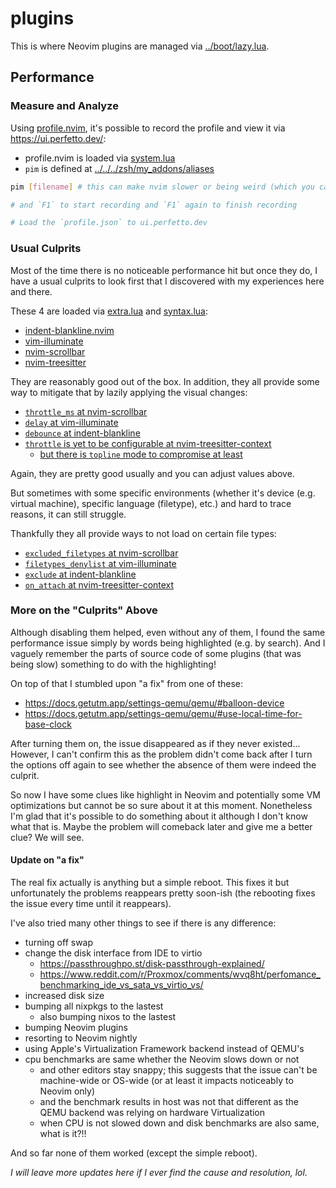 # plugins

This is where Neovim plugins are managed via
[../boot/lazy.lua](../boot/lazy.lua).

## Performance

### Measure and Analyze

Using [profile.nvim](https://github.com/stevearc/profile.nvim), it's possible to
record the profile and view it via https://ui.perfetto.dev/:

- profile.nvim is loaded via [system.lua](./system.lua)
- `pim` is defined at
  [../../../zsh/my_addons/aliases](../../../zsh/my_addons/aliases)

```bash
pim [filename] # this can make nvim slower or being weird (which you can try again to see if improves)

# and `F1` to start recording and `F1` again to finish recording

# Load the `profile.json` to ui.perfetto.dev
```

### Usual Culprits

Most of the time there is no noticeable performance hit but once they do, I have
a usual culprits to look first that I discovered with my experiences here and
there.

These 4 are loaded via [extra.lua](./extra.lua) and [syntax.lua](./syntax.lua):

- [indent-blankline.nvim](https://github.com/lukas-reineke/indent-blankline.nvim)
- [vim-illuminate](https://github.com/RRethy/vim-illuminate)
- [nvim-scrollbar](https://github.com/petertriho/nvim-scrollbar)
- [nvim-treesitter](https://github.com/nvim-treesitter/nvim-treesitter-context)

They are reasonably good out of the box. In addition, they all provide some way
to mitigate that by lazily applying the visual changes:

- [`throttle_ms` at nvim-scrollbar](https://github.com/petertriho/nvim-scrollbar/blob/35f99d559041c7c0eff3a41f9093581ceea534e8/README.md?plain=1#L127)
- [`delay` at vim-illuminate](https://github.com/RRethy/vim-illuminate/blob/3bd2ab64b5d63b29e05691e624927e5ebbf0fb86/README.md?plain=1#L25)
- [`debounce` at indent-blankline](https://github.com/lukas-reineke/indent-blankline.nvim/blob/3c8a185da4b8ab7aef487219f5e001b11d4b6aaf/doc/indent_blankline.txt#L188-L192)
- [`throttle` is yet to be configurable at nvim-treesitter-context](https://github.com/nvim-treesitter/nvim-treesitter-context/issues/369)
    - [but there is `topline` mode to compromise at least](https://github.com/nvim-treesitter/nvim-treesitter-context?tab=readme-ov-file#configuration)


Again, they are pretty good usually and you can adjust values above.

But sometimes with some specific environments (whether it's device (e.g. virtual
machine), specific language (filetype), etc.) and hard to trace reasons, it can
still struggle.

Thankfully they all provide ways to not load on certain file types:

- [`excluded_filetypes` at nvim-scrollbar](https://github.com/petertriho/nvim-scrollbar/blob/35f99d559041c7c0eff3a41f9093581ceea534e8/README.md?plain=1#L231)
- [`filetypes_denylist` at vim-illuminate](https://github.com/RRethy/vim-illuminate/blob/3bd2ab64b5d63b29e05691e624927e5ebbf0fb86/README.md?plain=1#L31)
- [`exclude` at indent-blankline](https://github.com/lukas-reineke/indent-blankline.nvim/blob/3c8a185da4b8ab7aef487219f5e001b11d4b6aaf/doc/indent_blankline.txt#L207-L218)
- [`on_attach` at nvim-treesitter-context](https://github.com/nvim-treesitter/nvim-treesitter-context?tab=readme-ov-file#configuration)

### More on the "Culprits" Above

Although disabling them helped, even without any of them, I found the same performance issue simply by words being highlighted (e.g. by search). And I vaguely remember the parts of source code of some plugins (that was being slow) something to do with the highlighting!

On top of that I stumbled upon "a fix" from one of these:
- https://docs.getutm.app/settings-qemu/qemu/#balloon-device
- https://docs.getutm.app/settings-qemu/qemu/#use-local-time-for-base-clock

After turning them on, the issue disappeared as if they never existed...
However, I can't confirm this as the problem didn't come back after I turn the options off again
to see whether the absence of them were indeed the culprit.

So now I have some clues like highlight in Neovim and potentially some VM optimizations but cannot be so sure about it at this moment. Nonetheless I'm glad that it's possible to do something about it although I don't know what that is.
Maybe the problem will comeback later and give me a better clue? We will see.

#### Update on "a fix"

The real fix actually is anything but a simple reboot. This fixes it but unfortunately the problems reappears pretty soon-ish (the rebooting fixes the issue every time until it reappears).

I've also tried many other things to see if there is any difference:
- turning off swap
- change the disk interface from IDE to virtio
  - https://passthroughpo.st/disk-passthrough-explained/
  - https://www.reddit.com/r/Proxmox/comments/wvq8ht/perfomance_benchmarking_ide_vs_sata_vs_virtio_vs/
- increased disk size
- bumping all nixpkgs to the lastest
  - also bumping nixos to the lastest
- bumping Neovim plugins
- resorting to Neovim nightly
- using Apple's Virtualization Framework backend instead of QEMU's
- cpu benchmarks are same whether the Neovim slows down or not
  - and other editors stay snappy; this suggests that the issue can't be machine-wide or OS-wide (or at least it impacts noticeably to Neovim only)
  - and the benchmark results in host was not that different as the QEMU backend was relying on hardware Virtualization
  - when CPU is not slowed down and disk benchmarks are also same, what is it?!!

And so far none of them worked (except the simple reboot).

_I will leave more updates here if I ever find the cause and resolution, lol._
